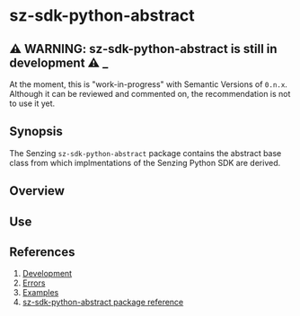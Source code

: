 # sz-sdk-python-abstract

## :warning: WARNING: sz-sdk-python-abstract is still in development :warning: _

At the moment, this is "work-in-progress" with Semantic Versions of `0.n.x`.
Although it can be reviewed and commented on,
the recommendation is not to use it yet.

## Synopsis

The Senzing `sz-sdk-python-abstract` package contains the abstract base class from which
implmentations of the Senzing Python SDK are derived.

## Overview

## Use

## References

1. [Development](docs/development.md)
1. [Errors](docs/errors.md)
1. [Examples](docs/examples.md)
1. [sz-sdk-python-abstract package reference](https://hub.senzing.com/sz-sdk-python-abstract/)

